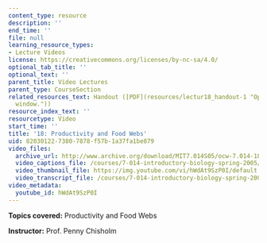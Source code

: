 ```yaml
---
content_type: resource
description: ''
end_time: ''
file: null
learning_resource_types:
- Lecture Videos
license: https://creativecommons.org/licenses/by-nc-sa/4.0/
optional_tab_title: ''
optional_text: ''
parent_title: Video Lectures
parent_type: CourseSection
related_resources_text: Handout ([PDF](resources/lectur18_handout-1 "Open in a new
  window."))
resource_index_text: ''
resourcetype: Video
start_time: ''
title: '18: Productivity and Food Webs'
uid: 82030122-7380-7878-f57b-1a37fa1be879
video_files:
  archive_url: http://www.archive.org/download/MIT7.014S05/ocw-7.014-18-16mar05-220k.mp4
  video_captions_file: /courses/7-014-introductory-biology-spring-2005/01977a492d945e0c8256a3716da9f897_hWdAt9SzP0I.vtt
  video_thumbnail_file: https://img.youtube.com/vi/hWdAt9SzP0I/default.jpg
  video_transcript_file: /courses/7-014-introductory-biology-spring-2005/d34f4adf08c602464eaeb36ada11fa53_hWdAt9SzP0I.pdf
video_metadata:
  youtube_id: hWdAt9SzP0I
---
```


**Topics covered:** Productivity and Food Webs  
  
**Instructor:** Prof. Penny Chisholm

